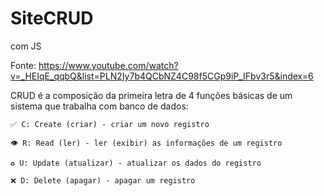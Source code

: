 # SiteCRUD
 com JS


Fonte: https://www.youtube.com/watch?v=_HEIqE_qqbQ&list=PLN2Iy7b4QCbNZ4C98f5CGp9iP_IFbv3r5&index=6


CRUD é a composição da primeira letra de 4 funções básicas de um sistema que trabalha com banco de dados:

    ✅ C: Create (criar) - criar um novo registro

    👁 R: Read (ler) - ler (exibir) as informações de um registro

    ♻️ U: Update (atualizar) - atualizar os dados do registro

    ❌ D: Delete (apagar) - apagar um registro